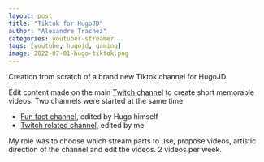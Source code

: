 ```yaml
---
layout: post
title: "Tiktok for HugoJD"
author: "Alexandre Trachez"
categories: youtuber-streamer
tags: [youtube, hugojd, gaming]
image: 2022-07-01-hugo-tiktok.png
---
```


Creation from scratch of a brand new Tiktok channel for HugoJD

Edit content made on the main [Twitch channel](https://www.twitch.tv/hugojd_) to create short memorable videos. Two channels were started at the same time
- [Fun fact channel](https://www.tiktok.com/@hugojd_?lang=fr), edited by Hugo himself
- [Twitch related channel](https://www.tiktok.com/@hugojdstream?lang=fr), edited by me

My role was to choose which stream parts to use, propose videos, artistic direction of the channel and edit the videos. 2 videos per week.
